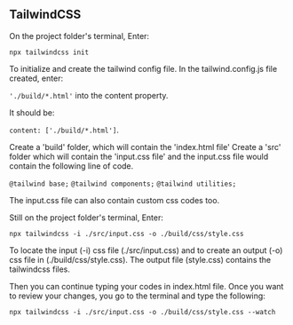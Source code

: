 ## TailwindCSS
On the project folder's terminal, 
Enter: 

  `npx tailwindcss init`

To initialize and create the tailwind config file.
In the tailwind.config.js file created, enter:

  `'./build/*.html'` into the content property.

It should be:

  `content: ['./build/*.html']`.

Create a 'build' folder, which will contain the 'index.html file'
Create a 'src' folder which will contain the 'input.css file'
and the input.css file would contain the following line of code.

  `@tailwind base;`
  `@tailwind components;`
  `@tailwind utilities;`

The input.css file can also contain custom css codes too.

Still on the project folder's terminal, 
Enter: 

  `npx tailwindcss -i ./src/input.css -o ./build/css/style.css`

To locate the input (-i) css file (./src/input.css) and to create an output (-o) css file in (./build/css/style.css).
The output file (style.css) contains the tailwindcss files.

Then you can continue typing your codes in index.html file. Once you want to review your changes, you go to the terminal and type the following:

`npx tailwindcss -i ./src/input.css -o ./build/css/style.css --watch`